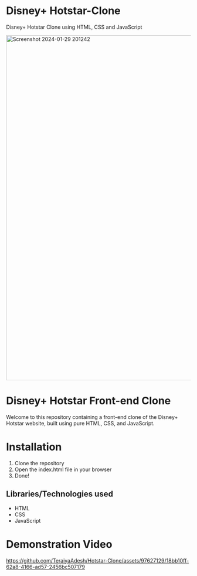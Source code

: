 # Disney+ Hotstar-Clone
Disney+ Hotstar Clone using HTML, CSS and JavaScript

<img width="942" alt="Screenshot 2024-01-29 201242" src="https://github.com/TeraiyaAdesh/Hotstar-Clone/assets/97627129/aae84e0e-c38a-407c-a1f5-3d90ef228955">

# Disney+ Hotstar Front-end Clone

Welcome to this repository containing a front-end clone of the Disney+ Hotstar website, built using pure HTML, CSS, and JavaScript.

# Installation

1. Clone the repository
2. Open the index.html file in your browser
3. Done!

## Libraries/Technologies used

- HTML
- CSS
- JavaScript

# Demonstration Video

https://github.com/TeraiyaAdesh/Hotstar-Clone/assets/97627129/18bb10ff-62a8-4166-ad57-2456bc507179

